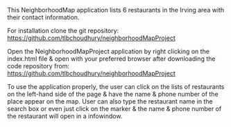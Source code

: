 
This NeighborhoodMap application lists 6 restaurants in the Irving area with their contact information.

For installation clone the git repository: https://github.com/tlbchoudhury/neighborhoodMapProject

Open the NeighborhoodMapProject application by right clicking on the index.html file & open with your preferred browser after downloading the code repository from: https://github.com/tlbchoudhury/neighborhoodMapProject

To use the application properly, the user can click on the lists of restaurants on the left-hand side of the page & have the name & phone number of the place appear on the map. User can also type the restaurant name in the search box or even just click on the marker & the name & phone number of the restaurant will open in a infowindow. 
